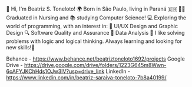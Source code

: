 👋 Hi, I'm Beatriz S. Toneloto! 🌍 Born in São Paulo, living in Paraná 🇧🇷 👩‍⚕️ Graduated in Nursing and 📚 studying Computer Science! 💻 Exploring the world of programming, with an interest in:
🎨 UI/UX Design and Graphic Design 🔍 Software Quality and Assurance 🎲 Data Analysis
🚀 I like solving problems with logic and logical thinking. Always learning and looking for new skills!🎯

Behance - https://www.behance.net/beatriztoneloto1692/projects
Google Drive - https://drive.google.com/drive/folders/1223G645m8Wwn-6oAFYJKChHds1OJw3IV?usp=drive_link
LinkedIn - https://www.linkedin.com/in/beatriz-saraiva-toneloto-7b8a40199/
